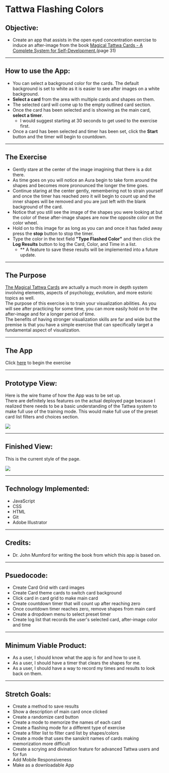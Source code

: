 # Tattwa Flashing Colors

## Objective:
 - Create an app that assists in the open eyed concentration exercise to induce an after-image from the book <a href="https://drive.google.com/file/d/1wsEa3zo1lG3PTiGSVwJYxGJUmPxyRm_4/view?usp=sharing" target="_blank">Magical Tattwa Cards - A Complete System for Self-Development.</a>(page 31)
---
## How to use the App:
- You can select a background color for the cards. The default background is set to white as it is easier to see after images on a white background.
- <strong>Select a card</strong> from the area with multiple cards and shapes on them.
- The selected card will come up to the empty outlined card section.
- Once the card has been selected and is showing as the main card, <strong>select a timer</strong>.
  - I would suggest starting at 30 seconds to get used to the exercise first.
- Once a card has been selected and timer has been set, click the <strong>Start</strong> button and the timer will begin to countdown.
---
## The Exercise
- Gently stare at the center of the image imagining that there is a dot there.
- As time goes on you will notice an Aura begin to take form around the shapes and becomes more pronounced the longer the time goes.
- Continue staring at the center gently, remembering not to strain yourself and once the timer has reached zero it will begin to count up and the inner shapes will be removed and you are just left with the blank background of the card.
- Notice that you still see the image of the shapes you were looking at but the color of these after-image shapes are now the opposite color on the color wheel.
- Hold on to this image for as long as you can and once it has faded away press the <strong>stop</strong> button to stop the timer.
- Type the color in the text field <strong>"Type Flashed Color"</strong> and then click the <strong>Log Results</strong> button to log the Card, Color, and Time in a list.
  - ** A feature to save these results will be implemented into a future update.
---
## The Purpose<br>
<a href="https://drive.google.com/file/d/1wsEa3zo1lG3PTiGSVwJYxGJUmPxyRm_4/view?usp=sharing" target="_blank">The Magical Tattwa Cards</a> are actually a much more in depth system involving elements, aspects of psychology, evolution, and more estoric topics as well.<br>
The purpose of this exercise is to train your visualization abilities. As you will see after practicing for some time, you can more easily hold on to the after-image and for a longer period of time.<br>
The benefits of having stronger visualization skills are far and wide but the premise is that you have a simple exercise that can specifically target a fundamental aspect of visualization.

---
## The App
Click <a href="updatelinkhere" target="_blank">here</a> to begin the exercise

---
## Prototype View:
Here is the wire frame of how the App was to be set up.<br>
There are definitely less features on the actual deployed page because I realized there needs to be a basic understanding of the Tattwa system to make full use of the training mode. This would make full use of the preset card list filters and choices section.

<img src="imgur.com/fdo9ivc">

---
## Finished View:
This is the current style of the page.

<img src="https://imgur.com/Tkos3Hp">

---
## Technology Implemented:
- JavaScript
- CSS
- HTML
- Git
- Adobe Illustrator

---
## Credits:
- Dr. John Mumford for writing the book from which this app is based on.
---

## Psuedocode:
- Create Card Grid with card images
- Create Card theme cards to switch card background
- Click card in card grid to make main card
- Create countdown timer that will count up after reaching zero
- Once countdown timer reaches zero, remove shapes from main card
- Create a dropdown menu to select preset timer
- Create log list that records the user's selected card, after-image color and time
---
## Minimum Viable Product:
- As a user, I should know what the app is for and how to use it.
- As a user, I should have a timer that clears the shapes for me.
- As a user, I should have a way to record my times and results to look back on them.

---
## Stretch Goals:
- Create a method to save results
- Show a description of main card once clicked
- Create a randomize card button
- Create a mode to memorize the names of each card
- Create a flashing mode for a different type of exercise
- Create a filter list to filter card list by shapes/colors
- Create a mode that uses the sanskrit names of cards making memorization more difficult
- Create a scrying and divination feature for advanced Tattwa users and for fun
- Add Mobile Responsiveness
- Make as a downloadable App